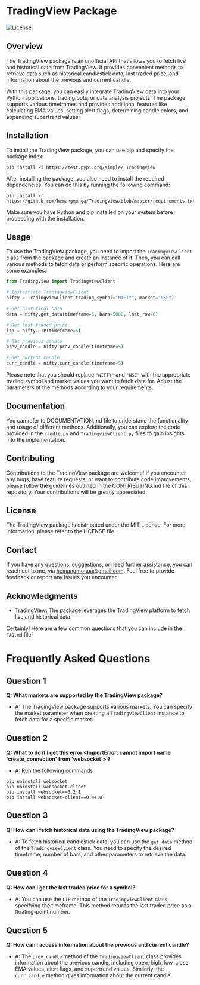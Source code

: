 # TradingView Package

[![License](https://img.shields.io/badge/license-MIT-blue.svg)](LICENSE)

## Overview
The TradingView package is an unofficial API that allows you to fetch live and historical data from TradingView. It provides convenient methods to retrieve data such as historical candlestick data, last traded price, and information about the previous and current candle.

With this package, you can easily integrate TradingView data into your Python applications, trading bots, or data analysis projects. The package supports various timeframes and provides additional features like calculating EMA values, setting alert flags, determining candle colors, and appending supertrend values.

## Installation
To install the TradingView package, you can use pip and specify the package index:

```shell
pip install -i https://test.pypi.org/simple/ TradingView
```

After installing the package, you also need to install the required dependencies. You can do this by running the following command:

```shell
pip install -r https://github.com/hemangmonga/TradingView/blob/master/requirements.txt
```

Make sure you have Python and pip installed on your system before proceeding with the installation.

## Usage
To use the TradingView package, you need to import the `TradingviewClient` class from the package and create an instance of it. Then, you can call various methods to fetch data or perform specific operations. Here are some examples:

```python
from TradingView import TradingviewClient

# Instantiate TradingviewClient
nifty = TradingviewClient(trading_symbol="NIFTY", market="NSE")

# Get historical data
data = nifty.get_data(timeframe=5, bars=5000, last_row=0)

# Get last traded price
ltp = nifty.LTP(timeframe=5)

# Get previous candle
prev_candle = nifty.prev_candle(timeframe=5)

# Get current candle
curr_candle = nifty.curr_candle(timeframe=5)
```

Please note that you should replace `"NIFTY"` and `"NSE"` with the appropriate trading symbol and market values you want to fetch data for. Adjust the parameters of the methods according to your requirements.

## Documentation
You can refer to DOCUMENTATION.md file to understand the functionality and usage of different methods. Additionally, you can explore the code provided in the `candle.py` and `TradingviewClient.py` files to gain insights into the implementation.

## Contributing
Contributions to the TradingView package are welcome! If you encounter any bugs, have feature requests, or want to contribute code improvements, please follow the guidelines outlined in the CONTRIBUTING.md file of this repository. Your contributions will be greatly appreciated.

## License
The TradingView package is distributed under the MIT License. For more information, please refer to the LICENSE file.

## Contact
If you have any questions, suggestions, or need further assistance, you can reach out to me, via hemangmonga@gmail.com. Feel free to provide feedback or report any issues you encounter.

## Acknowledgments
- [TradingView](https://www.tradingview.com/): The package leverages the TradingView platform to fetch live and historical data.

Certainly! Here are a few common questions that you can include in the `FAQ.md` file:

# Frequently Asked Questions

## Question 1

**Q: What markets are supported by the TradingView package?**
- A: The TradingView package supports various markets. You can specify the market parameter when creating a `TradingviewClient` instance to fetch data for a specific market.

## Question 2

**Q: What to do if I get this error <ImportError: cannot import name 'create_connection' from 'websocket'> ?**
- A: Run the following commands
```shell
pip uninstall websocket
pip uninstall websocket-client
pip install websocket==0.2.1
pip install websocket-client==0.44.0
```

## Question 3
**Q: How can I fetch historical data using the TradingView package?**
- A: To fetch historical candlestick data, you can use the `get_data` method of the `TradingviewClient` class. You need to specify the desired timeframe, number of bars, and other parameters to retrieve the data.

## Question 4
**Q: How can I get the last traded price for a symbol?**
- A: You can use the `LTP` method of the `TradingviewClient` class, specifying the timeframe. This method returns the last traded price as a floating-point number.

## Question 5
**Q: How can I access information about the previous and current candle?**
- A: The `prev_candle` method of the `TradingviewClient` class provides information about the previous candle, including open, high, low, close, EMA values, alert flags, and supertrend values. Similarly, the `curr_candle` method gives information about the current candle.


